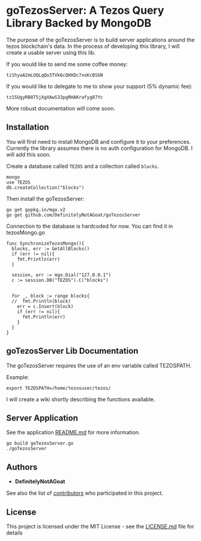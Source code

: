# goTezosServer: A Tezos Query Library Backed by MongoDB

The purpose of the goTezosServer is to build server applications around the tezos blockchain's data. In the
process of developing this library, I will create a usable server using this lib.

If you would like to send me some coffee money:
```
tz1hyaA2mLUQLqQo3TVk6cQHXDc7xoKcBSbN
```

If you would like to delegate to me to show your support (5% dynamic fee):
```
tz1SUgyRB8T5jXgXAwS33pgRHAKrafyg87Yc
```


More robust documentation will come soon.

## Installation
You will first need to install MongoDB and configure it to your preferences. Currently the library assumes there is no auth configuration for MongoDB. I will add this soon.


Create a database called `TEZOS` and a collection called `blocks`.
```
mongo
use TEZOS
db.createCollection("blocks")
```


Then install the goTezosServer:
```
go get gopkg.in/mgo.v2
go get github.com/DefinitelyNotAGoat/goTezosServer

```

Connection to the database is hardcoded for now. You can find it in tezosMongo.go
```
func SynchronizeTezosMongo(){
  blocks, err := GetAllBlocks()
  if (err != nil){
    fmt.Println(err)
  }

  session, err := mgo.Dial("127.0.0.1")
  c := session.DB("TEZOS").C("blocks")


  for _, block := range blocks{
  //  fmt.Println(block)
    err = c.Insert(block)
    if (err != nil){
      fmt.Println(err)
    }
  }
}
```


## goTezosServer Lib Documentation
The goTezosServer requires the use of an env variable called TEZOSPATH.


Example:

```
export TEZOSPATH=/home/tezosuser/tezos/
```

I will create a wiki shortly describing the functions available.


## Server Application

See the application [README.md](https://github.com/DefinitelyNotAGoat/goTezosServer/blob/master/Programs/README.md) for more information.

```
go build goTezosServer.go
./goTezosServer
```

## Authors

* **DefinitelyNotAGoat**

See also the list of [contributors](https://github.com/DefinitelyNotAGoat/goTezosServer/graphs/contributors) who participated in this project.

## License

This project is licensed under the MIT License - see the [LICENSE.md](LICENSE.md) file for details
